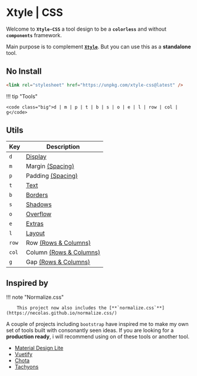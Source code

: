 # **Xtyle** | CSS

Welcome to **`Xtyle-CSS`** a tool design to be a **`colorless`** and without **`components`** framework.

Main purpose is to complement <a href="https://github.com/hlop3z/xtyle" target="_blank">**`Xtyle`**</a>. But you can use this as a **standalone** tool.

## No Install

```html
<link rel="stylesheet" href="https://unpkg.com/xtyle-css@latest" />
```

!!! tip "Tools"

    <code class="big">d | m | p | t | b | s | o | e | l | row | col | g</code>

## **Utils**

| Key                          | Description                     |
| ---------------------------- | ------------------------------- |
| <code class="big">d</code>   | [Display](display/)             |
| <code class="big">m</code>   | Margin [(Spacing)](spacing/)    |
| <code class="big">p</code>   | Padding [(Spacing)](spacing/)   |
| <code class="big">t</code>   | [Text](text/)                   |
| <code class="big">b</code>   | [Borders](borders/)             |
| <code class="big">s</code>   | [Shadows](shadows/)             |
| <code class="big">o</code>   | [Overflow](overflow/)           |
| <code class="big">e</code>   | [Extras](extras/)               |
| <code class="big">l</code>   | [Layout](layout/)               |
| <code class="big">row</code> | Row [(Rows & Columns)](row/)    |
| <code class="big">col</code> | Column [(Rows & Columns)](row/) |
| <code class="big">g</code>   | Gap [(Rows & Columns)](row/)    |

## Inspired by

!!! note "Normalize.css"

        This project now also includes the [**`normalize.css`**](https://necolas.github.io/normalize.css/)

A couple of projects including `bootstrap` have inspired me to make my own set of tools built with consonantly seen ideas.
If you are looking for a **production ready**, i will recommend using on of these tools or another tool.

- <a href="https://getmdl.io/" target="_blank">Material Design Lite</a>
- <a href="https://vuetifyjs.com/" target="_blank">Vuetify</a>
- <a href="https://jenil.github.io/chota/" target="_blank">Chota</a>
- <a href="https://tachyons.io/" target="_blank">Tachyons</a>
